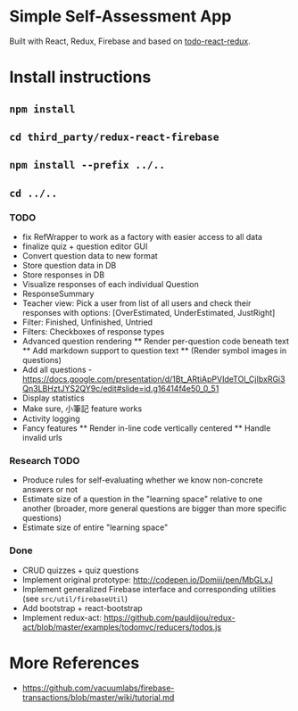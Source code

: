 # Simple Self-Assessment App
Built with React, Redux, Firebase and based on [todo-react-redux](https://github.com/r-park/todo-react-redux).

# Install instructions
## `npm install`
## `cd third_party/redux-react-firebase`
## `npm install --prefix ../..`
## `cd ../..`


### TODO
* fix RefWrapper to work as a factory with easier access to all data
* finalize quiz + question editor GUI
* Convert question data to new format
* Store question data in DB
* Store responses in DB
* Visualize responses of each individual Question
* ResponseSummary
* Teacher view: Pick a user from list of all users and check their responses with options: [OverEstimated, UnderEstimated, JustRight]
* Filter: Finished, Unfinished, Untried
* Filters: Checkboxes of response types
* Advanced question rendering
** Render per-question code beneath text
** Add markdown support to question text
** (Render symbol images in questions)
* Add all questions - https://docs.google.com/presentation/d/1Bt_ARtiApPVIdeTOl_CjIbxRGi3Qn3LBHztJYS2QY9c/edit#slide=id.g16414f4e50_0_51
* Display statistics
* Make sure, 小筆記 feature works
* Activity logging
* Fancy features
** Render in-line code vertically centered
** Handle invalid urls

### Research TODO
* Produce rules for self-evaluating whether we know non-concrete answers or not
* Estimate size of a question in the "learning space" relative to one another (broader, more general questions are bigger than more specific questions)
* Estimate size of entire "learning space"


### Done
* CRUD quizzes + quiz questions
* Implement original prototype: http://codepen.io/Domiii/pen/MbGLxJ
* Implement generalized Firebase interface and corresponding utilities (see `src/util/firebaseUtil`)
* Add bootstrap + react-bootstrap
* Implement redux-act: https://github.com/pauldijou/redux-act/blob/master/examples/todomvc/reducers/todos.js


# More References
* https://github.com/vacuumlabs/firebase-transactions/blob/master/wiki/tutorial.md
